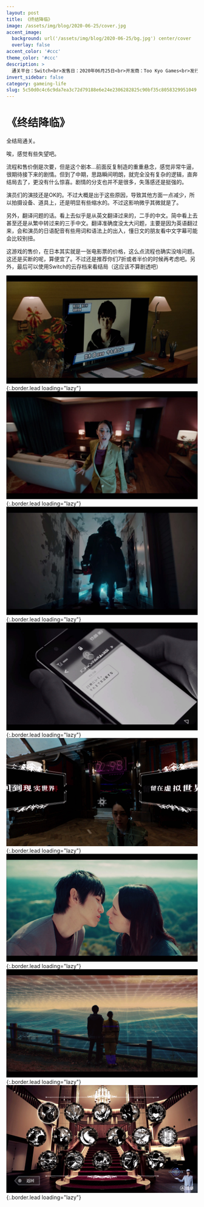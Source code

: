 ```yaml
---
layout: post
title: 《终结降临》
image: /assets/img/blog/2020-06-25/cover.jpg
accent_image: 
  background: url('/assets/img/blog/2020-06-25/bg.jpg') center/cover
  overlay: false
accent_color: '#ccc'
theme_color: '#ccc'
description: >
  通关平台：Switch<br>发售日：2020年06月25日<br>开发商：Too Kyo Games<br>发行商：IzanagiGames, Inc.<br>个人评分：70
invert_sidebar: false
category: gameing-life
slug: 5c50d0c4c6c9da7ea3c72d79188e6e24e2306282825c90bf35c8058329951049
---
```


# 《终结降临》

全结局通关。

唉，感觉有些失望吧。

流程和售价倒是次要，但是这个剧本…前面反复制造的重重悬念，感觉非常牛逼，很期待接下来的剧情。但到了中期，思路瞬间明朗，就完全没有复杂的逻辑，直奔结局去了，更没有什么惊喜。剧情的分支也并不是很多，失落感还是挺强的。

演员们的演技还是OK的。不过大概是出于这些原因，导致其他方面一点减少，所以拍摄设备、道具上，还是明显有些缩水的。不过这影响微乎其微就是了。

另外，翻译问题的话。看上去似乎是从英文翻译过来的，二手的中文。简中看上去甚至还是从繁中转过来的三手中文。翻译准确度没太大问题，主要是因为英语翻过来，会和演员的日语配音有些用词和语法上的出入，懂日文的朋友看中文字幕可能会比较别扭。

这游戏的售价，在日本其实就是一张电影票的价格，这么点流程也确实没啥问题。这还是买断的呢，算便宜了。不过还是推荐你们7折或者半价的时候再考虑吧。另外，最后可以使用Switch的云存档来看结局（这应该不算剧透吧）

![](/assets/img/blog/2020-06-25/1.jpg){:.border.lead loading="lazy"}
![](/assets/img/blog/2020-06-25/2.jpg){:.border.lead loading="lazy"}
![](/assets/img/blog/2020-06-25/3.jpg){:.border.lead loading="lazy"}
![](/assets/img/blog/2020-06-25/4.jpg){:.border.lead loading="lazy"}
![](/assets/img/blog/2020-06-25/5.jpg){:.border.lead loading="lazy"}
![](/assets/img/blog/2020-06-25/6.jpg){:.border.lead loading="lazy"}
![](/assets/img/blog/2020-06-25/7.jpg){:.border.lead loading="lazy"}
![](/assets/img/blog/2020-06-25/8.jpg){:.border.lead loading="lazy"}